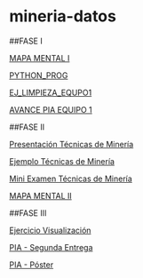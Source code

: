 # mineria-datos

##FASE I

[MAPA MENTAL I](https://github.com/Erickrodriguez3/mineria-datos/blob/main/mapa_mental1.pptx)

[PYTHON_PROG](https://github.com/Erickrodriguez3/mineria-datos/blob/main/python_prog.ipynb)

[EJ_LIMPIEZA_EQUPO1](https://github.com/vanessalinares/MineriaDeDatos002/blob/main/Ej_Limpieza_Equipo1.ipynb)

[AVANCE PIA EQUIPO 1](https://github.com/vanessalinares/MineriaDeDatos002/blob/main/Avance1_PIA_Equipo1.ipynb)


##FASE II

[Presentación Técnicas de Minería](https://github.com/vanessalinares/MineriaDeDatos002/blob/main/Presentacion_SeriesDeTiempo_Equipo1.pdf)

[Ejemplo Técnicas de Minería](https://github.com/vanessalinares/MineriaDeDatos002/blob/main/EjemploSeriesDeTiempo_Equipo1.R)

[Mini Examen Técnicas de Minería](https://github.com/vanessalinares/MineriaDeDatos002/blob/main/Calificaci%C3%B3n_SeriesDeTiempo_Equipo1.pdf)

[MAPA MENTAL II](https://github.com/Erickrodriguez3/mineria-datos/blob/main/MapaMental_2_1803744.docx)


##FASE III

[Ejercicio Visualización](https://github.com/vanessalinares/MineriaDeDatos002/blob/main/Visualizacion_Equipo1.ipynb)

[PIA - Segunda Entrega](https://github.com/Dayan28/MINERIA-DE-DATOS/blob/main/AvancePIA_II_02_Equipo1.ipynb)

[PIA - Póster](https://github.com/Dayan28/MINERIA-DE-DATOS/blob/main/Poster%20Mineria%20de%20Datos%20(1).pdf)
